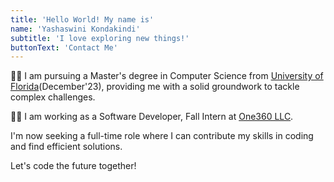 ```yaml
---
title: 'Hello World! My name is'
name: 'Yashaswini Kondakindi'
subtitle: 'I love exploring new things!'
buttonText: 'Contact Me'
---
```

👩‍🎓 I am pursuing a Master's degree in Computer Science from [University of Florida](https://drive.google.com/file/d/16pPmbO1AyS6kt6Lsqn2cnQcck694soBW/view?usp=sharing)(December'23), providing me with a solid groundwork to tackle complex challenges.

👩‍💻 I am working as a Software Developer, Fall Intern at [One360 LLC]().

I'm now seeking a full-time role where I can contribute my skills in coding and find efficient solutions.

Let's code the future together!